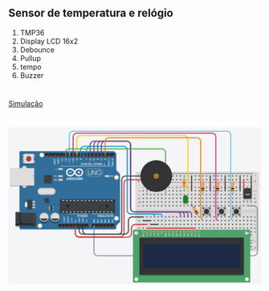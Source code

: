 ## Sensor de temperatura e relógio

1. TMP36
2. Display LCD 16x2
3. Debounce
4. Pullup
5. tempo
6. Buzzer

#

[Simulação](https://google.com)

#

![Resultado](https://github.com/MarcosKrul/sistemas-embarcados/blob/master/tmp/06.png)
